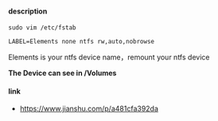 #### description

```
sudo vim /etc/fstab
```

```
LABEL=Elements none ntfs rw,auto,nobrowse
```

Elements is your ntfs device name，remount your ntfs device



**The Device can see in /Volumes**

#### link

- https://www.jianshu.com/p/a481cfa392da

